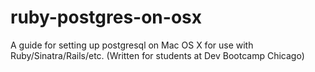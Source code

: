 # ruby-postgres-on-osx
A guide for setting up postgresql on Mac OS X for use with Ruby/Sinatra/Rails/etc. (Written for students at Dev Bootcamp Chicago)

